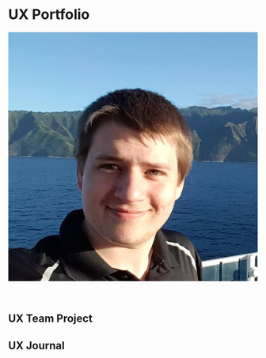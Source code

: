 # UX Portfolio
![Picture of Peter Menzies with short brown hair and Hawaii behind](https://github.com/UsabilityEngineering/uxportfolio-PJMenzies/blob/master/assets/16114624_649188098594244_1056853292021369709_n.jpg)

<img href="https://github.com/UsabilityEngineering/uxportfolio-PJMenzies/blob/master/assets/16114624_649188098594244_1056853292021369709_n.jpg" width="50" />

## UX Team Project


## UX Journal

